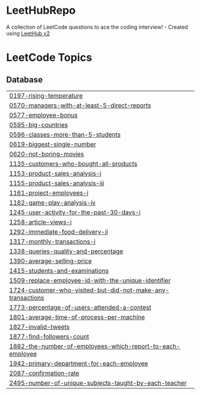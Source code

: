 # LeetHubRepo
A collection of LeetCode questions to ace the coding interview! - Created using [LeetHub v2](https://github.com/arunbhardwaj/LeetHub-2.0)

<!---LeetCode Topics Start-->
# LeetCode Topics
## Database
|  |
| ------- |
| [0197-rising-temperature](https://github.com/Ayumudayo/LeetHubRepo/tree/master/0197-rising-temperature) |
| [0570-managers-with-at-least-5-direct-reports](https://github.com/Ayumudayo/LeetHubRepo/tree/master/0570-managers-with-at-least-5-direct-reports) |
| [0577-employee-bonus](https://github.com/Ayumudayo/LeetHubRepo/tree/master/0577-employee-bonus) |
| [0595-big-countries](https://github.com/Ayumudayo/LeetHubRepo/tree/master/0595-big-countries) |
| [0596-classes-more-than-5-students](https://github.com/Ayumudayo/LeetHubRepo/tree/master/0596-classes-more-than-5-students) |
| [0619-biggest-single-number](https://github.com/Ayumudayo/LeetHubRepo/tree/master/0619-biggest-single-number) |
| [0620-not-boring-movies](https://github.com/Ayumudayo/LeetHubRepo/tree/master/0620-not-boring-movies) |
| [1135-customers-who-bought-all-products](https://github.com/Ayumudayo/LeetHubRepo/tree/master/1135-customers-who-bought-all-products) |
| [1153-product-sales-analysis-i](https://github.com/Ayumudayo/LeetHubRepo/tree/master/1153-product-sales-analysis-i) |
| [1155-product-sales-analysis-iii](https://github.com/Ayumudayo/LeetHubRepo/tree/master/1155-product-sales-analysis-iii) |
| [1161-project-employees-i](https://github.com/Ayumudayo/LeetHubRepo/tree/master/1161-project-employees-i) |
| [1182-game-play-analysis-iv](https://github.com/Ayumudayo/LeetHubRepo/tree/master/1182-game-play-analysis-iv) |
| [1245-user-activity-for-the-past-30-days-i](https://github.com/Ayumudayo/LeetHubRepo/tree/master/1245-user-activity-for-the-past-30-days-i) |
| [1258-article-views-i](https://github.com/Ayumudayo/LeetHubRepo/tree/master/1258-article-views-i) |
| [1292-immediate-food-delivery-ii](https://github.com/Ayumudayo/LeetHubRepo/tree/master/1292-immediate-food-delivery-ii) |
| [1317-monthly-transactions-i](https://github.com/Ayumudayo/LeetHubRepo/tree/master/1317-monthly-transactions-i) |
| [1338-queries-quality-and-percentage](https://github.com/Ayumudayo/LeetHubRepo/tree/master/1338-queries-quality-and-percentage) |
| [1390-average-selling-price](https://github.com/Ayumudayo/LeetHubRepo/tree/master/1390-average-selling-price) |
| [1415-students-and-examinations](https://github.com/Ayumudayo/LeetHubRepo/tree/master/1415-students-and-examinations) |
| [1509-replace-employee-id-with-the-unique-identifier](https://github.com/Ayumudayo/LeetHubRepo/tree/master/1509-replace-employee-id-with-the-unique-identifier) |
| [1724-customer-who-visited-but-did-not-make-any-transactions](https://github.com/Ayumudayo/LeetHubRepo/tree/master/1724-customer-who-visited-but-did-not-make-any-transactions) |
| [1773-percentage-of-users-attended-a-contest](https://github.com/Ayumudayo/LeetHubRepo/tree/master/1773-percentage-of-users-attended-a-contest) |
| [1801-average-time-of-process-per-machine](https://github.com/Ayumudayo/LeetHubRepo/tree/master/1801-average-time-of-process-per-machine) |
| [1827-invalid-tweets](https://github.com/Ayumudayo/LeetHubRepo/tree/master/1827-invalid-tweets) |
| [1877-find-followers-count](https://github.com/Ayumudayo/LeetHubRepo/tree/master/1877-find-followers-count) |
| [1882-the-number-of-employees-which-report-to-each-employee](https://github.com/Ayumudayo/LeetHubRepo/tree/master/1882-the-number-of-employees-which-report-to-each-employee) |
| [1942-primary-department-for-each-employee](https://github.com/Ayumudayo/LeetHubRepo/tree/master/1942-primary-department-for-each-employee) |
| [2087-confirmation-rate](https://github.com/Ayumudayo/LeetHubRepo/tree/master/2087-confirmation-rate) |
| [2495-number-of-unique-subjects-taught-by-each-teacher](https://github.com/Ayumudayo/LeetHubRepo/tree/master/2495-number-of-unique-subjects-taught-by-each-teacher) |
<!---LeetCode Topics End-->